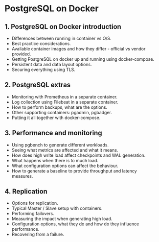 # PostgreSQL on Docker

## 1. PostgreSQL on Docker introduction

* Differences between running in container vs O/S.
* Best practice considerations.
* Available container images and how they differ - official vs vendor provided.
* Getting PostgreSQL on docker up and running using docker-compose.
* Persistent data and data layout options.
* Securing everything using TLS.

## 2. PostgreSQL extras

* Monitoring with Prometheus in a separate container.
* Log collection using Filebeat in a separate container.
* How to perform backups, what are the options.
* Other supporting containers: pgadmin, pgbadger.
* Putting it all together with docker-compose.

## 3. Performance and monitoring

* Using pgbench to generate different workloads.
* Seeing what metrics are affected and what it means.
* How does high write load affect checkpoints and WAL generation.
* What happens when there is to much load.
* What configuration options can affect the behaviour.
* How to generate a baseline to provide throughput and latency measures.

## 4. Replication

* Options for replication.
* Typical Master / Slave setup with containers.
* Performing failovers.
* Measuring the impact when generating high load.
* Configuration options, what they do and how do they influence performance.
* Recovering from a failure.
